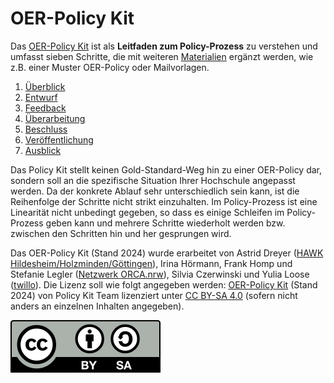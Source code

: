 # OER-Policy Kit

Das [OER-Policy Kit](https://liascript.github.io/course/?https://raw.githubusercontent.com/twillo-lehre-teilen/OER-Policy-Kit/main/OER_Policy_Kit.md#1) ist als **Leitfaden zum Policy-Prozess** zu verstehen und umfasst sieben Schritte, die mit weiteren [Materialien](https://liascript.github.io/course/?https://raw.githubusercontent.com/twillo-lehre-teilen/OER-Policy-Kit/main/OER_Policy_Kit.md#30) ergänzt werden, wie z.B. einer Muster OER-Policy oder Mailvorlagen.

1. [Überblick](https://liascript.github.io/course/?https://raw.githubusercontent.com/twillo-lehre-teilen/OER-Policy-Kit/main/OER_Policy_Kit.md#2)
2. [Entwurf](https://liascript.github.io/course/?https://raw.githubusercontent.com/twillo-lehre-teilen/OER-Policy-Kit/main/OER_Policy_Kit.md#11)
3. [Feedback](https://liascript.github.io/course/?https://raw.githubusercontent.com/twillo-lehre-teilen/OER-Policy-Kit/main/OER_Policy_Kit.md#16)
4. [Überarbeitung](https://liascript.github.io/course/?https://raw.githubusercontent.com/twillo-lehre-teilen/OER-Policy-Kit/main/OER_Policy_Kit.md#20)
5. [Beschluss](https://liascript.github.io/course/?https://raw.githubusercontent.com/twillo-lehre-teilen/OER-Policy-Kit/main/OER_Policy_Kit.md#24)
6. [Veröffentlichung](https://liascript.github.io/course/?https://raw.githubusercontent.com/twillo-lehre-teilen/OER-Policy-Kit/main/OER_Policy_Kit.md#25)
7. [Ausblick](https://liascript.github.io/course/?https://raw.githubusercontent.com/twillo-lehre-teilen/OER-Policy-Kit/main/OER_Policy_Kit.md#26)

Das Policy Kit stellt keinen Gold-Standard-Weg hin zu einer OER-Policy dar, sondern soll an die spezifische Situation Ihrer Hochschule angepasst werden. Da der konkrete Ablauf sehr unterschiedlich sein kann, ist die Reihenfolge der Schritte nicht strikt einzuhalten. Im Policy-Prozess ist eine Linearität nicht unbedingt gegeben, so dass es einige Schleifen im Policy-Prozess geben kann und mehrere Schritte wiederholt werden bzw. zwischen den Schritten hin und her gesprungen wird.

Das OER-Policy Kit (Stand 2024) wurde erarbeitet von Astrid Dreyer ([HAWK Hildesheim/Holzminden/Göttingen](https://www.hawk.de/de/hochschule/organisation-und-personen/zentrale-einrichtungen/servicestelle-fuer-qualitaet-der-lehre)), Irina Hörmann, Frank Homp und Stefanie Legler ([Netzwerk ORCA.nrw](https://www.orca.nrw/lehrende/akteure/netzwerk)), Silvia Czerwinski und Yulia Loose ([twillo](https://www.twillo.de)). Die Lizenz soll wie folgt angegeben werden: [OER-Policy Kit](https://doi.org/10.57961/9pjs-7p14) (Stand 2024) von Policy Kit Team lizenziert unter [CC BY-SA 4.0](https://creativecommons.org/licenses/by-sa/4.0/deed.de) (sofern nicht anders an einzelnen Inhalten angegeben).

![CCBYSA](Bilder/BY-SA_PolicyKit.svg)

